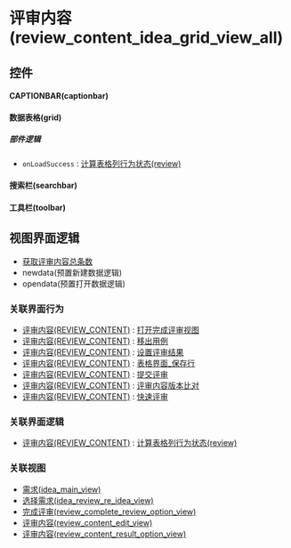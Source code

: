 # 评审内容(review_content_idea_grid_view_all)  <!-- {docsify-ignore-all} -->



## 控件
#### CAPTIONBAR(captionbar)
#### 数据表格(grid)

##### 部件逻辑
* `onLoadSuccess` : [计算表格列行为状态(review)](module/TestMgmt/review_content/uilogic/calc_column_action_state)
#### 搜索栏(searchbar)
#### 工具栏(toolbar)

## 视图界面逻辑
  * [获取评审内容总条数](module/TestMgmt/review_content/uilogic/get_review_content_total)
  * newdata(预置新建数据逻辑)
  * opendata(预置打开数据逻辑)


### 关联界面行为
  * [评审内容(REVIEW_CONTENT)](module/TestMgmt/review_content) : [打开完成评审视图](module/TestMgmt/review_content#界面行为)
  * [评审内容(REVIEW_CONTENT)](module/TestMgmt/review_content) : [移出用例](module/TestMgmt/review_content#界面行为)
  * [评审内容(REVIEW_CONTENT)](module/TestMgmt/review_content) : [设置评审结果](module/TestMgmt/review_content#界面行为)
  * [评审内容(REVIEW_CONTENT)](module/TestMgmt/review_content) : [表格界面_保存行](module/TestMgmt/review_content#界面行为)
  * [评审内容(REVIEW_CONTENT)](module/TestMgmt/review_content) : [提交评审](module/TestMgmt/review_content#界面行为)
  * [评审内容(REVIEW_CONTENT)](module/TestMgmt/review_content) : [评审内容版本比对](module/TestMgmt/review_content#界面行为)
  * [评审内容(REVIEW_CONTENT)](module/TestMgmt/review_content) : [快速评审](module/TestMgmt/review_content#界面行为)

### 关联界面逻辑
  * [评审内容(REVIEW_CONTENT)](module/TestMgmt/review_content) : [计算表格列行为状态(review)](module/TestMgmt/review_content/uilogic/calc_column_action_state)

### 关联视图
  * [需求(idea_main_view)](app/view/idea_main_view)
  * [选择需求(idea_review_re_idea_view)](app/view/idea_review_re_idea_view)
  * [完成评审(review_complete_review_option_view)](app/view/review_complete_review_option_view)
  * [评审内容(review_content_edit_view)](app/view/review_content_edit_view)
  * [评审内容(review_content_result_option_view)](app/view/review_content_result_option_view)

<script>
 const { createApp } = Vue
  createApp({
    data() {
      return {

      }
    }
  }).use(ElementPlus).mount('#app')
</script>